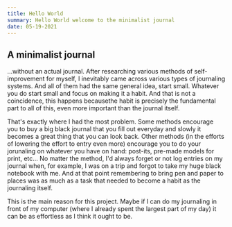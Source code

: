 ```yaml
---
title: Hello World
summary: Hello World welcome to the minimalist journal
date: 05-19-2021
---
```


## A minimalist journal

...without an actual journal. After researching various methods of self-improvement for myself, I inevitably came across various types of journaling systems. And all of them had the same general idea, start small. Whatever you do start small and focus on making it a habit. And that is not a coincidence, this happens becausethe habit is precisely the fundamental part to all of this, even more important than the journal itself.

That's exactly where I had the most problem. Some methods encourage you to buy a big black journal that you fill out everyday and slowly it becomes a great thing that you can look back. Other methods (in the efforts of lowering the effort to entry even more) encourage you to do your jorunaling on whatever you have on hand: post-its, pre-made models for print, etc...
No matter the method, I'd always forget or not log entries on my journal when, for example, I was on a trip and forgot to take my huge black notebook with me. And at that point remembering to bring pen and paper to places was as much as a task that needed to become a habit as the journaling itself.

This is the main reason for this project. Maybe if I can do my journaling in front of my computer (where I already spent the largest part of my day) it can be as effortless as I think it ought to be.

